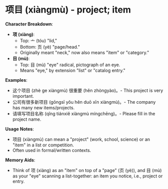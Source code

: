 # **项目 (xiàngmù) - project; item**

**Character Breakdown**:  
- **项 (xiàng)**:
  - Top: 亠 (tóu) "lid,"
  - Bottom: 页 (yè) "page/head."
  - Originally meant "neck," now also means "item" or "category."  
- **目 (mù)**:
  - Top: 目 (mù) "eye" radical, pictograph of an eye.
  - Means "eye," by extension "list" or "catalog entry."

**Examples**:  
- 这个项目 (zhè ge xiàngmù) 很重要 (hěn zhòngyào)。- This project is very important.  
- 公司有很多新项目 (gōngsī yǒu hěn duō xīn xiàngmù)。- The company has many new items/projects.  
- 请填写项目名称 (qǐng tiánxiě xiàngmù míngchēng)。- Please fill in the project name.

**Usage Notes**:  
- 项目 (xiàngmù) can mean a "project" (work, school, science) or an "item" in a list or competition.  
- Often used in formal/written contexts.

**Memory Aids**:  
- Think of 项 (xiàng) as an "item" on top of a "page" (页 (yè)), and 目 (mù) as your "eye" scanning a list-together: an item you notice, i.e., project or entry.